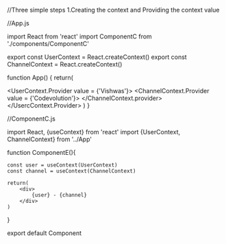 //Three simple steps
1.Creating the context and Providing the context value

//App.js

import React from 'react'
import ComponentC from './components/ComponentC'

export const UserContext = React.createContext()
export const ChannelContext = React.createContext()

function App() {
    return(
        <div className = 'App'>
        <UserContext.Provider value = {'Vishwas'}>
        <ChannelContext.Provider value = {'Codevolution'}>
        <ComponentC/>
        </ChannelContext.provider>
        </UsercContext.Provider>
    )
}

//ComponentC.js
 
import React, {useContext} from 'react'
import {UserContext, ChannelContext} from '../App'

function ComponentE(){

    const user = useContext(UserContext)
    const channel = useContext(ChannelContext)

    return(
        <div>
            {user} - {channel}
        </div>
    )
}

export default Component